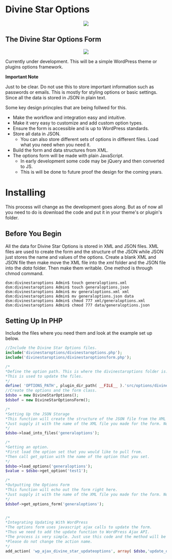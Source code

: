 # Divine Star Options

<p align="center">
  <img src="https://lukejohnson.media/wp-content/uploads/2020/07/logo-small.png" />
</p>

## The Divine Star Options Form

<p align="center">
  <img src="https://lukejohnson.media/wp-content/uploads/2020/07/divinestaroptions_form_alphaav.2.png" />
</p>

Currently under development. 
This will be a simple WordPress theme or plugins options framework.


**Important Note**

Just to be clear. Do not use this to store important information such as passwords or emails. This is mostly for styling options or basic settings. Since all the data is stored in JSON in plain text. 


Some key design princples that are being follwed for this. 

* Make the workflow and integration easy and intuitive. 
* Make it very easy to customize and add custom option types. 
* Ensure the form is accessible and is up to WordPress standards. 
* Store all data in JSON.
    + You can also store different sets of options in different files. Load what you need when you need it. 
* Build the form and data structures from XML.
* The options form will be made with plain JavaScript.
    + In early development some code may be jQuery and then converted to JS. 
    + This is will be done to future proof the design for the coming years. 



  



# Installing
This process will change as the development goes along. But as of now all you need to do is download the code and put it in your theme's or plugin's folder. 

## Before You Begin
All the data for Divine Star Options is stored in XML and JSON files. XML files are used to create the form and the structure of the JSON while JSON just stores the name and values of the options. 
Create a blank XML and JSON file then make move the XML file into the _xml_ folder and the JSON file into the _data_ folder. 
Then make them writable. One method is through chmod command.  
```console
dsm:divinestaroptions Admin$ touch generaloptions.xml
dsm:divinestaroptions Admin$ touch generaloptions.json
dsm:divinestaroptions Admin$ mv generaloptions.xml xml
dsm:divinestaroptions Admin$ mv generaloptions.json data
dsm:divinestaroptions Admin$ chmod 777 xml/generaloptions.xml
dsm:divinestaroptions Admin$ chmod 777 data/generaloptions.json
```
## Setting Up In PHP
Include the files where you need them and look at the example set up below. 
```php
//Include the Divine Star Options files.
include('divinestaroptions/divinestaroptions.php');
include('divinestaroptions/divinestaroptionsform.php');

/*
*Define the option path. This is where the divinestaroptions folder is.
*This is used to update the files. 
*/
define( 'OPTIONS_PATH', plugin_dir_path( __FILE__ ).'src/options/divinestaroptions/' );
//Create the options and the form class. 
$dsbo = new DivineStarOptions();
$dsbof = new DivineStarOptionsForm();

/*
*Setting Up the JSON Storage
*This function will create the structure of the JSON file from the XML file. 
*Just supply it with the name of the XML file you made for the form. No need for the .XML extension. 
*/
$dsbo->load_into_files('generaloptions');

/*
*Getting an option. 
*First load the option set that you would like to pull from. 
*Then call get_option with the name of the option that you set. 
*/
$dsbo->load_options('generaloptions');
$value = $dsbo->get_option('test1');

/*
*Outputting the Options Form
*This function will echo out the form right here.
*Just supply it with the name of the XML file you made for the form. No need for the .XML extension. 
*/
$dsbof->get_options_form('generaloptions');


/*
*Integrating Updating With WordPress
*The options form uses javascript ajax calls to update the form. 
*Thus we need to add the update function to WordPress Ajax API. 
*The process is very simple. Just use this code and the method will be added. 
*Please do not change the action name. 
*/
add_action( 'wp_ajax_divine_star_updateoptions', array( $dsbo,'update_options') );
``` 


